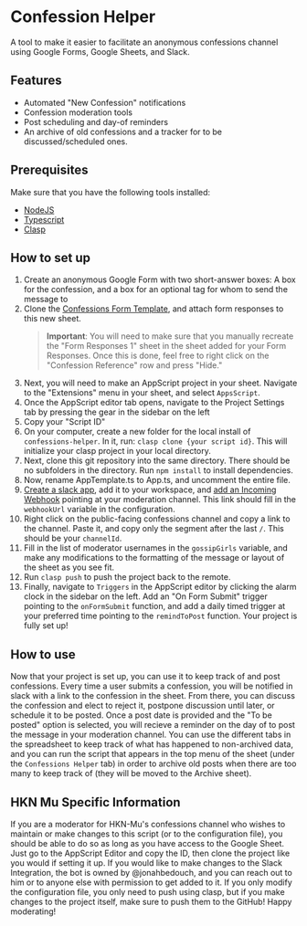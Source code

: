 # Confession Helper

A tool to make it easier to facilitate an anonymous confessions channel using Google Forms, Google Sheets, and Slack.

## Features

- Automated "New Confession" notifications
- Confession moderation tools
- Post scheduling and day-of reminders
- An archive of old confessions and a tracker for to be discussed/scheduled ones.

## Prerequisites

Make sure that you have the following tools installed:

- [NodeJS](https://nodejs.org/en)
- [Typescript](https://www.typescriptlang.org/)
- [Clasp](https://github.com/google/clasp)

## How to set up

1. Create an anonymous Google Form with two short-answer boxes: A box for the confession, and a box for an optional tag for whom to send the message to
2. Clone the [Confessions Form Template](https://docs.google.com/spreadsheets/d/1iOUjEHgUtev7oGEWbTGJgpUQmCxBu9P6EKL25cDuW70/edit?usp=sharing), and attach form responses to this new sheet.
   > **Important**: You will need to make sure that you manually recreate the "Form Responses 1" sheet in the sheet added for your Form Responses. Once this is done, feel free to right click on the "Confession Reference" row and press "Hide."
3. Next, you will need to make an AppScript project in your sheet. Navigate to the "Extensions" menu in your sheet, and select `AppsScript`.
4. Once the AppScript editor tab opens, navigate to the Project Settings tab by pressing the gear in the sidebar on the left
5. Copy your "Script ID"
6. On your computer, create a new folder for the local install of `confessions-helper`. In it, run: `clasp clone {your script id}`. This will initialize your clasp project in your local directory.
7. Next, clone this git repository into the same directory. There should be no subfolders in the directory. Run `npm install` to install dependencies.
8. Now, rename AppTemplate.ts to App.ts, and uncomment the entire file.
9. [Create a slack app](https://api.slack.com/quickstart), add it to your workspace, and [add an Incoming Webhook](https://api.slack.com/messaging/webhooks) pointing at your moderation channel. This link should fill in the `webhookUrl` variable in the configuration.
10. Right click on the public-facing confessions channel and copy a link to the channel. Paste it, and copy only the segment after the last `/`. This should be your `channelId`.
11. Fill in the list of moderator usernames in the `gossipGirls` variable, and make any modifications to the formatting of the message or layout of the sheet as you see fit.
12. Run `clasp push` to push the project back to the remote.
13. Finally, navigate to `Triggers` in the AppScript editor by clicking the alarm clock in the sidebar on the left. Add an "On Form Submit" trigger pointing to the `onFormSubmit` function, and add a daily timed trigger at your preferred time pointing to the `remindToPost` function. Your project is fully set up!

## How to use

Now that your project is set up, you can use it to keep track of and post confessions. Every time a user submits a confession, you will be notified in slack with a link to the confession in the sheet. From there, you can discuss the confession and elect to reject it, postpone discussion until later, or schedule it to be posted. Once a post date is provided and the "To be posted" option is selected, you will recieve a reminder on the day of to post the message in your moderation channel. You can use the different tabs in the spreadsheet to keep track of what has happened to non-archived data, and you can run the script that appears in the top menu of the sheet (under the `Confessions Helper` tab) in order to archive old posts when there are too many to keep track of (they will be moved to the Archive sheet).

## HKN Mu Specific Information

If you are a moderator for HKN-Mu's confessions channel who wishes to maintain or make changes to this script (or to the configuration file), you should be able to do so as long as you have access to the Google Sheet. Just go to the AppScript Editor and copy the ID, then clone the project like you would if setting it up. If you would like to make changes to the Slack Integration, the bot is owned by @jonahbedouch, and you can reach out to him or to anyone else with permission to get added to it. If you only modify the configuration file, you only need to push using clasp, but if you make changes to the project itself, make sure to push them to the GitHub! Happy moderating!
